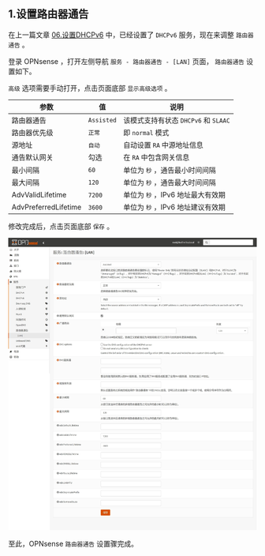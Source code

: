 ## 1.设置路由器通告

在上一篇文章 [06.设置DHCPv6](./06.设置DHCPv6.md) 中，已经设置了 `DHCPv6` 服务，现在来调整 `路由器通告` 。  

登录 OPNsense ，打开左侧导航 `服务 - 路由器通告 - [LAN]` 页面， `路由器通告` 设置如下。  

`高级` 选项需要手动打开，点击页面底部 `显示高级选项` 。  

|参数|值|说明|
|--|--|--|
|路由器通告|`Assisted`|该模式支持有状态 `DHCPv6` 和 `SLAAC` |
|路由器优先级|`正常`|即 `normal` 模式|
|源地址|`自动`|自动设置 `RA` 中源地址信息|
|通告默认网关|勾选|在 `RA` 中包含网关信息|
|最小间隔|`60`|单位为 `秒` ，通告最小时间间隔|
|最大间隔|`120`|单位为 `秒` ，通告最大时间间隔|
|AdvValidLifetime|`7200`|单位为 `秒` ，IPv6 地址最大有效期|
|AdvPreferredLifetime|`3600`|单位为 `秒` ，IPv6 地址建议有效期|

修改完成后，点击页面底部 `保存` 。  

![设置路由器通告](img/p07/opn_ra.jpeg)

至此，OPNsense `路由器通告` 设置骤完成。  

